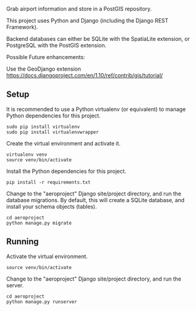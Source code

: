 Grab airport information and store in a PostGIS repository.

This project uses Python and Django (including the Django REST Framework).

Backend databases can either be SQLite with the SpatiaLite extension,
or PostgreSQL with the PostGIS extension.

Possible Future enhancements:

Use the GeoDjango extension
https://docs.djangoproject.com/en/1.10/ref/contrib/gis/tutorial/

## Setup

It is recommended to use a Python virtualenv (or equivalent) to manage Python dependencies
for this project.

```
sudo pip install virtualenv
sudo pip install virtualenvwrapper
```

Create the virtual environment and activate it.
```
virtualenv venv
source venv/bin/activate
```

Install the Python dependencies for this project.
```
pip install -r requirements.txt
```

Change to the "aeroproject" Django site/project directory, and run the database migrations.
By default, this will create a SQLite database, and install your schema objects (tables).
```
cd aeroproject
python manage.py migrate
```

## Running

Activate the virtual environment.
```
source venv/bin/activate
```

Change to the "aeroproject" Django site/project directory, and run the server.
```
cd aeroproject
python manage.py runserver
```

